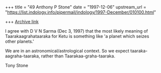 +++
title = "49 Anthony P Stone"
date = "1997-12-06"
upstream_url = "https://list.indology.info/pipermail/indology/1997-December/010100.html"

+++
[Archive link](https://list.indology.info/pipermail/indology/1997-December/010100.html)

I agree with  D V N Sarma (Dec 3, 1997) that the most likely meaning of
Taarakaagrahataaraka  for Ketu is something like 'a planet which seizes
other planets.'

We are in an  astronomical/astrological context.     So we expect
taaraka-aagraha-taaraka, rather than Taarakaa-graha-taaraka.    

Tony Stone



